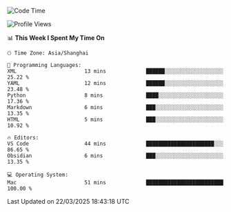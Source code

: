 <!--START_SECTION:waka-->
![Code Time](http://img.shields.io/badge/Code%20Time-545%20hrs%2039%20mins-blue)

![Profile Views](http://img.shields.io/badge/Profile%20Views-0-blue)

📊 **This Week I Spent My Time On** 

```text
🕑︎ Time Zone: Asia/Shanghai

💬 Programming Languages: 
XML                      13 mins             ██████░░░░░░░░░░░░░░░░░░░   25.22 % 
YAML                     12 mins             ██████░░░░░░░░░░░░░░░░░░░   23.48 % 
Python                   8 mins              ████░░░░░░░░░░░░░░░░░░░░░   17.36 % 
Markdown                 6 mins              ███░░░░░░░░░░░░░░░░░░░░░░   13.35 % 
HTML                     5 mins              ███░░░░░░░░░░░░░░░░░░░░░░   10.92 % 

🔥 Editors: 
VS Code                  44 mins             ██████████████████████░░░   86.65 % 
Obsidian                 6 mins              ███░░░░░░░░░░░░░░░░░░░░░░   13.35 % 

💻 Operating System: 
Mac                      51 mins             █████████████████████████   100.00 % 
```


 Last Updated on 22/03/2025 18:43:18 UTC
<!--END_SECTION:waka-->
